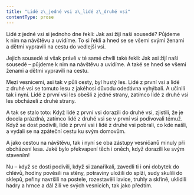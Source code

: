 ```yaml
---
title: "Lidé z\_jedné vsi a\_lidé z\_druhé vsi"
contentType: prose
---
```


<section>

Lidé z jedné vsi si jednoho dne řekli: Jak asi žijí naši sousedé? Půjdeme k nim na návštěvu a uvidíme. To si řekli a hned se se všemi svými ženami a dětmi vypravili na cestu do vedlejší vsi.

</section>

<section>

Jejich sousedé si však právě v té samé chvíli také řekli: Jak asi žijí naši sousedé – půjdeme k nim na návštěvu a uvidíme. A také se hned se všemi ženami a dětmi vypravili na cestu.

</section>

<section>

Mezi vesnicemi, asi tak v půli cesty, byl hustý les. Lidé z první vsi a lidé z druhé vsi se tomuto lesu z jakéhosi důvodu odedávna vyhýbali. A učinili tak i nyní. Lidé z první vsi les obešli z jedné strany, zatímco lidé z druhé vsi les obcházeli z druhé strany.

</section>

<section>

A tak se stalo toto: Když lidé z první vsi dorazili do druhé vsi, zjistili, že je docela prázdná, zatímco lidé z druhé vsi se v první vsi podivovali témuž. Když se dost podivili, lidé z první vsi i lidé z druhé vsi pobrali, co kde našli, a vydali se na zpáteční cestu ku svým domovům.

</section>

<section>

A jako cestou na návštěvu, tak i nyní se oba zástupy vesničanů minuly při obcházení lesa. Jaké bylo překvapení těch i oněch, když dorazili ke svým stavením!

</section>

<section>

Nu – když se dosti podivili, když si zanaříkali, zavedli ti i oni dobytek do chlévů, hodiny pověsili na stěny, potraviny uložili do spíží, sudy skulili do sklepů, peřiny navršili na postele, rozestavěli lavice, truhly a skříně, uklidili hadry a hrnce a dál žili ve svých vesnicích, tak jako předtím.

</section>
